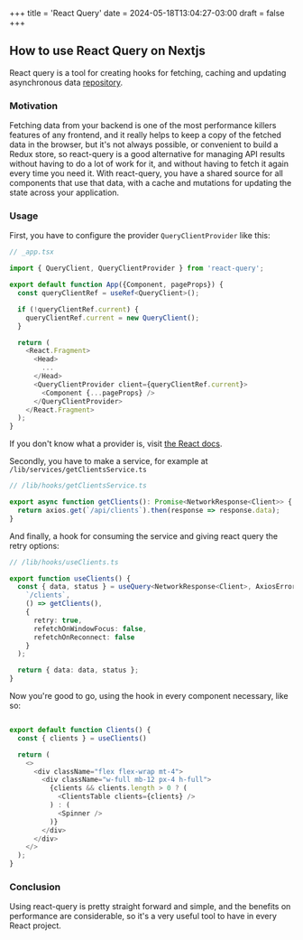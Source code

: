 +++
title = 'React Query'
date = 2024-05-18T13:04:27-03:00
draft = false
+++
## How to use React Query on Nextjs

React query is a tool for creating hooks for fetching, caching and updating asynchronous data [repository](https://github.com/TanStack/query).

### Motivation

Fetching data from your backend is one of the most performance killers features of any frontend, and it really helps to keep a copy of the fetched data in the browser, but it's not always possible, or convenient to build a Redux store, so react-query is a good alternative for managing API results without having to do a lot of work for it, and without having to fetch it again every time you need it.
With react-query, you have a shared source for all components that use that data, with a cache and mutations for updating the state across your application. 

### Usage

First, you have to configure the provider `QueryClientProvider` like this:

``` typescript
// _app.tsx

import { QueryClient, QueryClientProvider } from 'react-query';

export default function App({Component, pageProps}) {
  const queryClientRef = useRef<QueryClient>();

  if (!queryClientRef.current) {
    queryClientRef.current = new QueryClient();
  }

  return (
    <React.Fragment>
      <Head>
        ...
      </Head>
      <QueryClientProvider client={queryClientRef.current}>
        <Component {...pageProps} />
      </QueryClientProvider>
    </React.Fragment>
  );
}
```

If you don't know what a provider is, visit [the React docs](https://reactjs.org/docs/context.html).

Secondly, you have to make a service, for example at `/lib/services/getClientsService.ts`

``` typescript
// /lib/hooks/getClientsService.ts

export async function getClients(): Promise<NetworkResponse<Client>> {
  return axios.get(`/api/clients`).then(response => response.data);
}
```

And finally, a hook for consuming the service and giving react query the retry options:


``` typescript
// /lib/hooks/useClients.ts

export function useClients() {
  const { data, status } = useQuery<NetworkResponse<Client>, AxiosError>(
    `/clients`,
    () => getClients(),
    {
      retry: true,
      refetchOnWindowFocus: false,
      refetchOnReconnect: false
    }
  );

  return { data: data, status };
}

```

Now you're good to go, using the hook in every component necessary, like so:

``` typescript

export default function Clients() {
  const { clients } = useClients()

  return (
    <>
      <div className="flex flex-wrap mt-4">
        <div className="w-full mb-12 px-4 h-full">
          {clients && clients.length > 0 ? (
            <ClientsTable clients={clients} />
          ) : (
            <Spinner />
          )}
        </div>
      </div>
    </>
  );
}

```

### Conclusion

Using react-query is pretty straight forward and simple, and the benefits on performance are considerable, so it's a very useful tool to have in every React project.